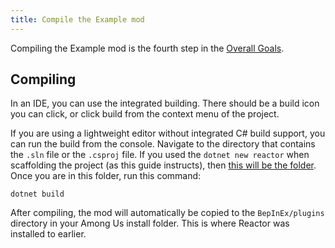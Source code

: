 ```yaml
---
title: Compile the Example mod
---
```



Compiling the Example mod is the fourth step in the
[Overall Goals](/#overall-goals).


## Compiling

In an IDE, you can use the integrated building. There should be a build icon you can click,
 or click build from the context menu of the project.

If you are using a lightweight editor without integrated C# build support,
you can run the build from the console. Navigate to the directory that contains the `.sln` 
file or the `.csproj` file. If you used the `dotnet new reactor` when scaffolding the project 
(as this guide instructs), then 
[this will be the folder](install_netsdk_template#download-the-example-mod-template).
Once you are in this folder, run this command:
```shell
dotnet build
```

After compiling, the mod will automatically be copied to the `BepInEx/plugins` directory in 
your Among Us install folder. This is where Reactor was installed to earlier.
